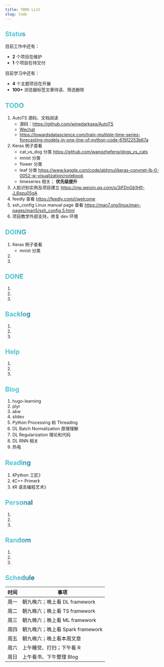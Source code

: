 ```yaml
---
title: TODO List
slug: todo
---
```



<style>
h1 {
  background-color: #2B90B6;
  background-image: linear-gradient(45deg, #4EC5D4 10%, #146b8c 20%);
  background-size: 100%;
  -webkit-background-clip: text;
  -moz-background-clip: text;
  -webkit-text-fill-color: transparent;
  -moz-text-fill-color: transparent;
}
h2 {
  background-color: #2B90B6;
  background-image: linear-gradient(45deg, #4EC5D4 10%, #146b8c 20%);
  background-size: 100%;
  -webkit-background-clip: text;
  -moz-background-clip: text;
  -webkit-text-fill-color: transparent;
  -moz-text-fill-color: transparent;
}
</style>


## Status

目前工作中还有：

- **2** 个项目在维护
- **1** 个项目在待交付

目前学习中还有：

- **4** 个主题项目在开展
- **100+** 浏览器标签文章待读、筛选删除

## TODO

1. AutoTS 源码、文档阅读 
    - 源码：https://github.com/winedarksea/AutoTS
    - [Wechat](https://mp.weixin.qq.com/s?__biz=Mzk0NDE5Nzg1Ng==&mid=2247501901&idx=1&sn=78cb68a8dc6ff1a8b55a755fbdb0c52a&chksm=c32ad1c2f45d58d4352933b8893cbd2b716d35b0cd9fcbc40716c88a6aa92b86af5198eca086&mpshare=1&scene=1&srcid=0322yWYLiNwQY3gK2WjPf6f7&sharer_sharetime=1647940260625&sharer_shareid=8a087f62787015e5101dd2920243fdb8&version=3.1.23.70088&platform=mac#rd)
    - https://towardsdatascience.com/train-multiple-time-series-forecasting-models-in-one-line-of-python-code-615f2253b67a
2. Keras 例子查看
    - cat_vs_dog 分类 https://github.com/wangzhefeng/dogs_vs_cats
    - mnist 分类
    - flower 分类
    - leaf 分类 https://www.kaggle.com/code/abhmul/keras-convnet-lb-0-0052-w-visualization/notebook
    - timeseries 相关； **优先级提升**
3. 人脸识别实例及项目建立 https://mp.weixin.qq.com/s/3iFDnGb1Hlf-J_6qzu05gA
4. feedly 查看 https://feedly.com/i/welcome
5. ssh_config Linux manual page 查看 https://man7.org/linux/man-pages/man5/ssh_config.5.html
6. 项目教学外部支持，修复 dev 环境


## DOING

1. Keras 例子查看
    - mnist 分类
2. 
3. 

## DONE

1. 
2. 
3. 

## Backlog

1. 
2. 
3. 

## Help

1. 
2. 
3. 

## Blog

1. hugo-learning
2. plyr
3. akw
4. slidev
5. Python Processing 和 Threading
6. DL Batch Normalization 原理理解
7. DL Regularization 理论和代码
8. DL RNN 相关
9. 热电

## Reading

1. 《Python 工匠》
2. 《C++ Primer》
3. 《R 语言编程艺术》

## Personal

1. 
2. 
3. 

## Random

1.
2.
3.

## Schedule

| 时间 | 事项                                             |
|------|--------------------------------------------------|
| 周一 | 朝九晚六；晚上看 DL framework |
| 周二 | 朝九晚六；晚上看 TS framework |
| 周三 | 朝九晚六；晚上看 ML framework |
| 周四 | 朝九晚六；晚上看 Spark framework |
| 周五 | 朝九晚六；晚上看本周文章 |
| 周六 | 上午睡觉、打扫；下午看 R |
| 周日 | 上午看书、下午整理 Blog |



